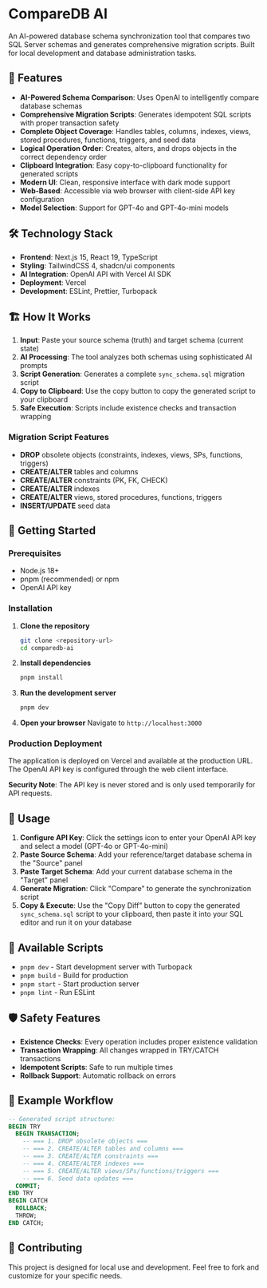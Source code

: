 # CompareDB AI

An AI-powered database schema synchronization tool that compares two SQL Server schemas and generates comprehensive migration scripts. Built for local development and database administration tasks.

## 🚀 Features

- **AI-Powered Schema Comparison**: Uses OpenAI to intelligently compare database schemas
- **Comprehensive Migration Scripts**: Generates idempotent SQL scripts with proper transaction safety
- **Complete Object Coverage**: Handles tables, columns, indexes, views, stored procedures, functions, triggers, and seed data
- **Logical Operation Order**: Creates, alters, and drops objects in the correct dependency order
- **Clipboard Integration**: Easy copy-to-clipboard functionality for generated scripts
- **Modern UI**: Clean, responsive interface with dark mode support
- **Web-Based**: Accessible via web browser with client-side API key configuration
- **Model Selection**: Support for GPT-4o and GPT-4o-mini models

## 🛠️ Technology Stack

- **Frontend**: Next.js 15, React 19, TypeScript
- **Styling**: TailwindCSS 4, shadcn/ui components
- **AI Integration**: OpenAI API with Vercel AI SDK
- **Deployment**: Vercel
- **Development**: ESLint, Prettier, Turbopack

## 🏗️ How It Works

1. **Input**: Paste your source schema (truth) and target schema (current state)
2. **AI Processing**: The tool analyzes both schemas using sophisticated AI prompts
3. **Script Generation**: Generates a complete `sync_schema.sql` migration script
4. **Copy to Clipboard**: Use the copy button to copy the generated script to your clipboard
5. **Safe Execution**: Scripts include existence checks and transaction wrapping

### Migration Script Features

- **DROP** obsolete objects (constraints, indexes, views, SPs, functions, triggers)
- **CREATE/ALTER** tables and columns
- **CREATE/ALTER** constraints (PK, FK, CHECK)
- **CREATE/ALTER** indexes
- **CREATE/ALTER** views, stored procedures, functions, triggers
- **INSERT/UPDATE** seed data

## 🚀 Getting Started

### Prerequisites

- Node.js 18+ 
- pnpm (recommended) or npm
- OpenAI API key

### Installation

1. **Clone the repository**
   ```bash
   git clone <repository-url>
   cd comparedb-ai
   ```

2. **Install dependencies**
   ```bash
   pnpm install
   ```

3. **Run the development server**
   ```bash
   pnpm dev
   ```

4. **Open your browser**
   Navigate to `http://localhost:3000`

### Production Deployment

The application is deployed on Vercel and available at the production URL. The OpenAI API key is configured through the web client interface.

**Security Note**: The API key is never stored and is only used temporarily for API requests.

## 📖 Usage

1. **Configure API Key**: Click the settings icon to enter your OpenAI API key and select a model (GPT-4o or GPT-4o-mini)
2. **Paste Source Schema**: Add your reference/target database schema in the "Source" panel
3. **Paste Target Schema**: Add your current database schema in the "Target" panel  
4. **Generate Migration**: Click "Compare" to generate the synchronization script
5. **Copy & Execute**: Use the "Copy Diff" button to copy the generated `sync_schema.sql` script to your clipboard, then paste it into your SQL editor and run it on your database

## 🔧 Available Scripts

- `pnpm dev` - Start development server with Turbopack
- `pnpm build` - Build for production
- `pnpm start` - Start production server
- `pnpm lint` - Run ESLint

## 🛡️ Safety Features

- **Existence Checks**: Every operation includes proper existence validation
- **Transaction Wrapping**: All changes wrapped in TRY/CATCH transactions
- **Idempotent Scripts**: Safe to run multiple times
- **Rollback Support**: Automatic rollback on errors

## 📝 Example Workflow

```sql
-- Generated script structure:
BEGIN TRY
  BEGIN TRANSACTION;
    -- === 1. DROP obsolete objects ===
    -- === 2. CREATE/ALTER tables and columns ===
    -- === 3. CREATE/ALTER constraints ===
    -- === 4. CREATE/ALTER indexes ===
    -- === 5. CREATE/ALTER views/SPs/functions/triggers ===
    -- === 6. Seed data updates ===
  COMMIT;
END TRY
BEGIN CATCH
  ROLLBACK;
  THROW;
END CATCH;
```

## 🤝 Contributing

This project is designed for local use and development. Feel free to fork and customize for your specific needs.

